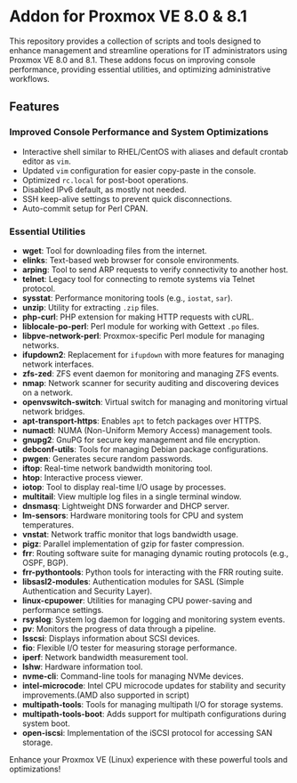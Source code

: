 # Addon for Proxmox VE 8.0 & 8.1

This repository provides a collection of scripts and tools designed to enhance management and streamline operations for IT administrators using Proxmox VE 8.0 and 8.1. These addons focus on improving console performance, providing essential utilities, and optimizing administrative workflows.

## Features

### Improved Console Performance and System Optimizations
- Interactive shell similar to RHEL/CentOS with aliases and default crontab editor as `vim`.
- Updated `vim` configuration for easier copy-paste in the console.
- Optimized `rc.local` for post-boot operations.
- Disabled IPv6 default, as mostly not needed.
- SSH keep-alive settings to prevent quick disconnections.
- Auto-commit setup for Perl CPAN.

### Essential Utilities
- **wget**: Tool for downloading files from the internet.
- **elinks**: Text-based web browser for console environments.
- **arping**: Tool to send ARP requests to verify connectivity to another host.
- **telnet**: Legacy tool for connecting to remote systems via Telnet protocol.
- **sysstat**: Performance monitoring tools (e.g., `iostat`, `sar`).
- **unzip**: Utility for extracting `.zip` files.
- **php-curl**: PHP extension for making HTTP requests with cURL.
- **liblocale-po-perl**: Perl module for working with Gettext `.po` files.
- **libpve-network-perl**: Proxmox-specific Perl module for managing networks.
- **ifupdown2**: Replacement for `ifupdown` with more features for managing network interfaces.
- **zfs-zed**: ZFS event daemon for monitoring and managing ZFS events.
- **nmap**: Network scanner for security auditing and discovering devices on a network.
- **openvswitch-switch**: Virtual switch for managing and monitoring virtual network bridges.
- **apt-transport-https**: Enables `apt` to fetch packages over HTTPS.
- **numactl**: NUMA (Non-Uniform Memory Access) management tools.
- **gnupg2**: GnuPG for secure key management and file encryption.
- **debconf-utils**: Tools for managing Debian package configurations.
- **pwgen**: Generates secure random passwords.
- **iftop**: Real-time network bandwidth monitoring tool.
- **htop**: Interactive process viewer.
- **iotop**: Tool to display real-time I/O usage by processes.
- **multitail**: View multiple log files in a single terminal window.
- **dnsmasq**: Lightweight DNS forwarder and DHCP server.
- **lm-sensors**: Hardware monitoring tools for CPU and system temperatures.
- **vnstat**: Network traffic monitor that logs bandwidth usage.
- **pigz**: Parallel implementation of gzip for faster compression.
- **frr**: Routing software suite for managing dynamic routing protocols (e.g., OSPF, BGP).
- **frr-pythontools**: Python tools for interacting with the FRR routing suite.
- **libsasl2-modules**: Authentication modules for SASL (Simple Authentication and Security Layer).
- **linux-cpupower**: Utilities for managing CPU power-saving and performance settings.
- **rsyslog**: System log daemon for logging and monitoring system events.
- **pv**: Monitors the progress of data through a pipeline.
- **lsscsi**: Displays information about SCSI devices.
- **fio**: Flexible I/O tester for measuring storage performance.
- **iperf**: Network bandwidth measurement tool.
- **lshw**: Hardware information tool.
- **nvme-cli**: Command-line tools for managing NVMe devices.
- **intel-microcode**: Intel CPU microcode updates for stability and security improvements.(AMD also supported in script)
- **multipath-tools**: Tools for managing multipath I/O for storage systems.
- **multipath-tools-boot**: Adds support for multipath configurations during system boot.
- **open-iscsi**: Implementation of the iSCSI protocol for accessing SAN storage.

Enhance your Proxmox VE (Linux) experience with these powerful tools and optimizations!
